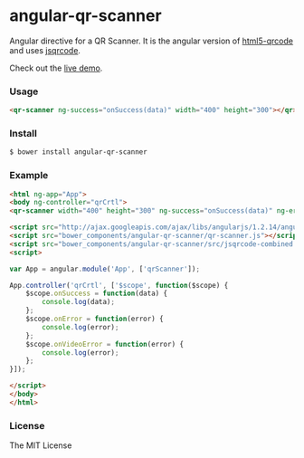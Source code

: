 angular-qr-scanner
==================

Angular directive for a QR Scanner. It is the angular version of [html5-qrcode](https://github.com/dwa012/html5-qrcode) and uses [jsqrcode](https://github.com/LazarSoft/jsqrcode).

Check out the [live demo](http://sembrestels.github.io/angular-qr-scanner/).

### Usage

```html
<qr-scanner ng-success="onSuccess(data)" width="400" height="300"></qr>
```

### Install

```sh
$ bower install angular-qr-scanner
```

### Example

```html
<html ng-app="App">
<body ng-controller="qrCrtl">
<qr-scanner width="400" height="300" ng-success="onSuccess(data)" ng-error="onError(error)" />

<script src="http://ajax.googleapis.com/ajax/libs/angularjs/1.2.14/angular.js"></script>
<script src="bower_components/angular-qr-scanner/qr-scanner.js"></script>
<script src="bower_components/angular-qr-scanner/src/jsqrcode-combined.min.js"></script>
<script>

var App = angular.module('App', ['qrScanner']);

App.controller('qrCrtl', ['$scope', function($scope) {
    $scope.onSuccess = function(data) {
        console.log(data);
    };
    $scope.onError = function(error) {
        console.log(error);
    };
    $scope.onVideoError = function(error) {
        console.log(error);
    };
}]);

</script>
</body>
</html>
```

### License
The MIT License
